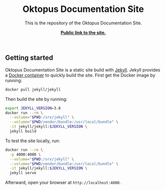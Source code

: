 <p align="center">
    <h1 align="center">Oktopus Documentation Site</h1>
    <p align="center">This is the repository of the  Oktopus Documentation Site.
    <p align="center"><strong><a href="https://oktopus-multicast.github.io/oktopus_site/">Public link to the site.</a></strong></p>
    <br>
</p>

## Getting started

Oktopus Documentation Site is a static site build with [Jekyll](https://help.github.com/en/github/working-with-github-pages/getting-started-with-github-pages). Jekyll provides a [Docker container](https://github.com/envygeeks/jekyll-docker/blob/master/README.md) to quickly build the site. First get the Docker image by running:

```sh
docker pull jekyll/jekyll
```

Then build the site by running:

```sh
export JEKYLL_VERSION=3.8
docker run --rm \
  --volume="$PWD:/srv/jekyll" \
  --volume="$PWD/vendor/bundle:/usr/local/bundle" \
  -it jekyll/jekyll:$JEKYLL_VERSION \
  jekyll build
```

To test the site locally, run:
```sh
docker run --rm \
  -p 4000:4000 \
  --volume="$PWD:/srv/jekyll" \
  --volume="$PWD/vendor/bundle:/usr/local/bundle" \
  -it jekyll/jekyll:$JEKYLL_VERSION \
  jekyll serve
```

Afterward, open your browser at `http://localhost:4000`. 
